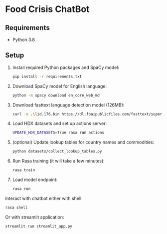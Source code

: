 # Food Crisis ChatBot

## Requirements

- Python 3.8

## Setup

1. Install required Python packages and SpaCy model:
    ```bash
    pip install -r requirements.txt
    ```

2. Download SpaCy model for English language:
    ```bash
    python -m spacy download en_core_web_md
    ```

3. Download fasttext language detection model (126MB):
    ```bash
    curl -o .\lid.176.bin https://dl.fbaipublicfiles.com/fasttext/supervised-models/lid.176.bin
    ```

4. Load HDX datasets and set up actions server:
    ```bash
    UPDATE_HDX_DATASETS=True rasa run actions
    ```
5. (optional) Update lookup tables for country names and commodities:
   ```bash
   python datasets/collect_lookup_tables.py
   ```

6. Run Rasa training (it will take a few minutes):
    ```bash
    rasa train
    ```

7. Load model endpoint:
    ```bash
    rasa run
    ```

Interact with chatbot either with shell:

```bash
rasa shell
```

Or with streamlit application:

```bash 
streamlit run streamlit_app.py
```
